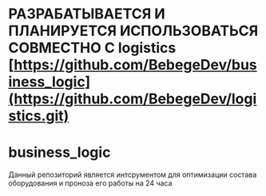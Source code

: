 # РАЗРАБАТЫВАЕТСЯ И ПЛАНИРУЕТСЯ ИСПОЛЬЗОВАТЬСЯ СОВМЕСТНО С logistics [https://github.com/BebegeDev/business_logic](https://github.com/BebegeDev/logistics.git)
# business_logic #
Данный репозиторий является интсрументом для оптимизации состава оборудования и проноза его работы на 24 часа
